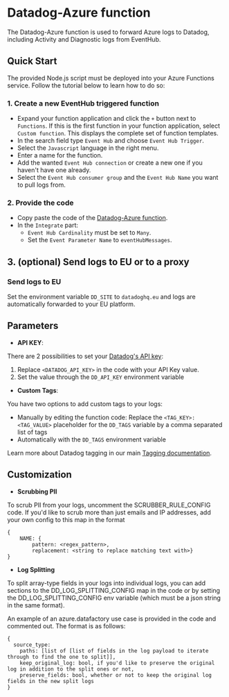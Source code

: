 # Datadog-Azure function

The Datadog-Azure function is used to forward Azure logs to Datadog, including Activity and Diagnostic logs from EventHub.

## Quick Start

The provided Node.js script must be deployed into your Azure Functions service. Follow the tutorial below to learn how to do so:

### 1. Create a new EventHub triggered function

- Expand your function application and click the `+` button next to `Functions`. If this is the first function in your function application, select `Custom function`. This displays the complete set of function templates.
- In the search field type `Event Hub` and choose `Event Hub Trigger`.
- Select the `Javascript` language in the right menu.
- Enter a name for the function.
- Add the wanted `Event Hub connection` or create a new one if you haven't have one already.
- Select the `Event Hub consumer group` and the `Event Hub Name` you want to pull logs from.

### 2. Provide the code

- Copy paste the code of the [Datadog-Azure function](./index.js).
- In the `Integrate` part:
  - `Event Hub Cardinality` must be set to `Many`.
  - Set the `Event Parameter Name` to `eventHubMessages`.

## 3. (optional) Send logs to EU or to a proxy

### Send logs to EU

Set the environment variable `DD_SITE` to `datadoghq.eu` and logs are automatically forwarded to your EU platform.

## Parameters

- **API KEY**:

There are 2 possibilities to set your [Datadog's API key](https://app.datadoghq.com/account/settings#api):

1. Replace `<DATADOG_API_KEY>` in the code with your API Key value.
2. Set the value through the `DD_API_KEY` environment variable

- **Custom Tags**:

You have two options to add custom tags to your logs:

- Manually by editing the function code: Replace the `<TAG_KEY>:<TAG_VALUE>` placeholder for the `DD_TAGS` variable by a comma separated list of tags
- Automatically with the `DD_TAGS` environment variable

Learn more about Datadog tagging in our main [Tagging documentation](https://docs.datadoghq.com/tagging/).

## Customization

- **Scrubbing PII**

To scrub PII from your logs, uncomment the SCRUBBER_RULE_CONFIG code. If you'd like to scrub more than just emails and IP addresses, add your own config to this map in the format
```
{
    NAME: {
        pattern: <regex_pattern>,
        replacement: <string to replace matching text with>}
}
```

- **Log Splitting**

To split array-type fields in your logs into individual logs, you can add sections to the DD_LOG_SPLITTING_CONFIG map in the code or by setting the DD_LOG_SPLITTING_CONFIG env variable (which must be a json string in the same format).

An example of an azure.datafactory use case is provided in the code and commented out. The format is as follows:
```
{
  source_type:
    paths: [list of [list of fields in the log payload to iterate through to find the one to split]],
    keep_original_log: bool, if you'd like to preserve the original log in addition to the split ones or not,
    preserve_fields: bool, whether or not to keep the original log fields in the new split logs
}
```
